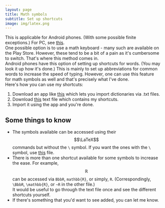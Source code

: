 ```yaml
---
layout: page
title: Math symbols
subtitle: Set up shortcuts
image: img/latex.png
---
```


This is applicable for Android phones. (With some possible finite exceptions.) For PC, see [this](https://github.com/notatyrannosaur/latex-replacements).  
One possible option is to use a math keyboard - many such are available on the Play Store. However, these tend to be a bit of a pain as it's cumbersome to switch. That's where this method comes in.  
Android phones have this option of setting up shortcuts for words. (You may look it up how it's done.) This is mainly to set up abbreviations for common words to increase the speed of typing. However, one can use this feature for math symbols as well and that's precisely what I've done.  
Here's how you can use my shortcuts:  
1. Download an app like [this](https://play.google.com/store/apps/details?id=com.usr.dict.mgr) which lets you import dictionaries via .txt files.
2. Download [this](/files/latex-shortercuts.txt) text file which contains my shortcuts.
3. Import it using the app and you're done.

## Some things to know
* The symbols available can be accessed using their $$\LaTeX$$ commands but without the `\` symbol. If you want the ones with the `\` symbol, use [this](/files/latex-shortcuts.txt) file.  
* There is more than one shortcut available for some symbols to increase the ease. For example, $$\mathbb{R}$$ can be accessed via `BbbR`, `mathbb{R}`, or simply, `R`. (Correspondingly, `\BbbR`, `\mathbb{R}`, or `~R` in the other file.)  
It would be useful to go through the text file once and see the different shortcuts yourself.
* If there's something that you'd want to see added, you can let me know.